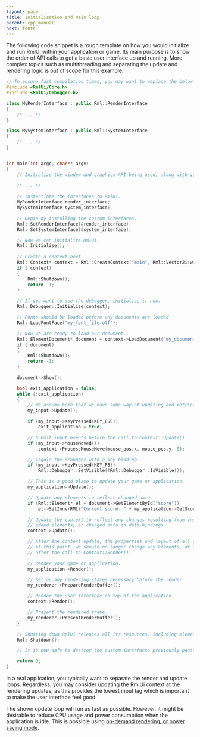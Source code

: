 ```yaml
---
layout: page
title: Initialization and main loop
parent: cpp_manual
next: fonts
---
```



The following code snippet is a rough template on how you would initialize and run RmlUi within your application or game. Its main purpose is to show the order of API calls to get a basic user interface up and running. More complex topics such as multithreading and separating the update and rendering logic is out of scope for this example.


```cpp
// To ensure fast compilation times, you may want to replace the below "include-all" headers with specific files.
#include <RmlUi/Core.h>
#include <RmlUi/Debugger.h>

class MyRenderInterface : public Rml::RenderInterface
{
	/* ... */
}

class MySystemInterface : public Rml::SystemInterface
{
	/* ... */
}


int main(int argc, char** argv)
{
	// Initialize the window and graphics API being used, along with your game or application.
	
	/* ... */

	// Instantiate the interfaces to RmlUi.
	MyRenderInterface render_interface;
	MySystemInterface system_interface;

	// Begin by installing the custom interfaces.
	Rml::SetRenderInterface(&render_interface);
	Rml::SetSystemInterface(&system_interface);

	// Now we can initialize RmlUi.
	Rml::Initialise();
	
	// Create a context next.
	Rml::Context* context = Rml::CreateContext("main", Rml::Vector2i(window_width, window_height));
	if (!context)
	{
		Rml::Shutdown();
		return -1;
	}

	// If you want to use the debugger, initialize it now.
	Rml::Debugger::Initialise(context);

	// Fonts should be loaded before any documents are loaded.
	Rml::LoadFontFace("my_font_file.otf");

	// Now we are ready to load our document.
	Rml::ElementDocument* document = context->LoadDocument("my_document.rml");
	if (!document)
	{
		Rml::Shutdown();
		return -1;
	}

	document->Show();

	bool exit_application = false;
	while (!exit_application)
	{
		// We assume here that we have some way of updating and retrieving inputs internally.
		my_input->Update();

		if (my_input->KeyPressed(KEY_ESC))
			exit_application = true;

		// Submit input events before the call to Context::Update().
		if (my_input->MouseMoved())
			context->ProcessMouseMove(mouse_pos.x, mouse_pos.y, 0);

		// Toggle the debugger with a key binding.
		if (my_input->KeyPressed(KEY_F8))
			Rml::Debugger::SetVisible(!Rml::Debugger::IsVisible());

		// This is a good place to update your game or application.
		my_application->Update();

		// Update any elements to reflect changed data.
		if (Rml::Element* el = document->GetElementById("score"))
			el->SetInnerRML("Current score: " + my_application->GetScoreAsString());

		// Update the context to reflect any changes resulting from input events, animations, modified and
		// added elements, or changed data in data bindings.
		context->Update();

		// After the context update, the properties and layout of all elements are properly resolved.
		// At this point, we should no longer change any elements, or submit input or other events until
		// after the call to Context::Render().

		// Render your game or application.
		my_application->Render();

		// Set up any rendering states necessary before the render.
		my_renderer->PrepareRenderBuffer();

		// Render the user interface on top of the application.
		context->Render();

		// Present the rendered frame.
		my_renderer->PresentRenderBuffer();
	}

	// Shutting down RmlUi releases all its resources, including elements, documents, and contexts.
	Rml::Shutdown();

	// It is now safe to destroy the custom interfaces previously passed to RmlUi.

	return 0;
}

```

In a real application, you typically want to separate the render and update loops. Regardless, you may consider updating the RmlUi context at the rendering updates, as this provides the lowest input lag which is important to make the user interface feel good.

The shown update loop will run as fast as possible. However, it might be desirable to reduce CPU usage and power consumption when the application is idle. This is possible using [on-demand rendering, or power saving mode](contexts.html#on-demand-rendering).
